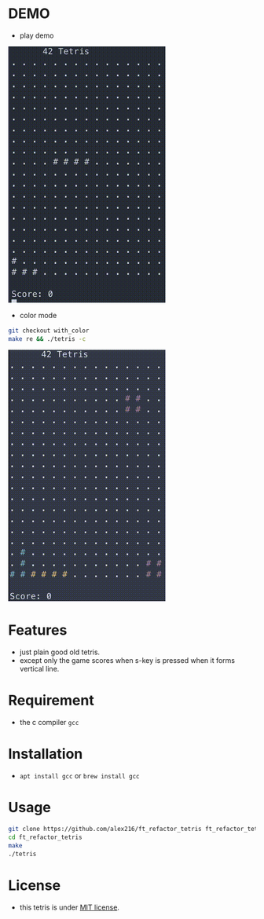 
# DEMO
* play demo

![](https://github.com/alex216/ft_refactor_tetris/blob/main/etc/output.gif)

* color mode
```bash
git checkout with_color
make re && ./tetris -c
```

![](https://github.com/alex216/ft_refactor_tetris/blob/main/etc/output_w_color.gif)
 
# Features
* just plain good old tetris.
* except only the game scores when s-key is pressed when it forms vertical line.

# Requirement
* the c compiler `gcc`

# Installation
* `apt install gcc` or `brew install gcc`
 
# Usage
```bash
git clone https://github.com/alex216/ft_refactor_tetris ft_refactor_tetris
cd ft_refactor_tetris
make
./tetris
```
 
# License
* this tetris is under [MIT license](https://en.wikipedia.org/wiki/MIT_License).
